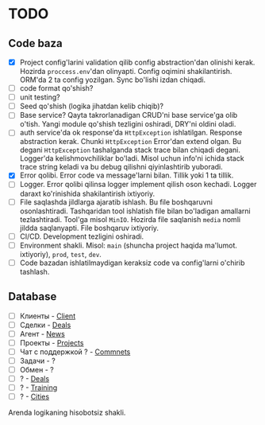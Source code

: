# TODO

## Code baza
- [x] Project config'larini validation qilib config abstraction'dan olinishi kerak. Hozirda `proccess.env`'dan olinyapti. Config oqimini shakilantirish. ORM'da 2 ta config yozilgan. Sync bo'lishi izdan chiqadi.
- [ ] code format qo'shish?
- [ ] unit testing?
- [ ] Seed qo'shish (logika jihatdan kelib chiqib)?
- [ ] Base service? Qayta takrorlanadigan CRUD'ni base service'ga olib o'tish. Yangi module qo'shish tezligini oshiradi, DRY'ni oldini oladi.
- [ ] auth service'da ok response'da `HttpException` ishlatilgan. Response abstraction kerak. Chunki `HttpException` Error'dan extend olgan. Bu degani `HttpException` tashalganda stack trace bilan chiqadi degani. Logger'da kelishmovchiliklar bo'ladi. Misol uchun info'ni ichida stack trace string keladi va bu debug qilishni qiyinlashtirib yuboradi.
- [x] Error qolibi. Error code va message'larni bilan. Tillik yoki 1 ta tillik.
- [ ] Logger. Error qolibi qilinsa logger implement qilish oson kechadi. Logger daraxt ko'rinishida shakilantirish ixtiyoriy.
- [ ] File saqlashda jildlarga ajaratib ishlash. Bu file boshqaruvni osonlashtiradi. Tashqaridan tool ishlatish file bilan bo'ladigan amallarni tezlashtiradi. Tool'ga misol `MinIO`. Hozirda file saqlanish `media` nomli jildda saqlanyapti. File boshqaruv ixtiyoriy.
- [ ] CI/CD. Development tezligini oshiradi.
- [ ] Environment shakli. Misol: `main` (shuncha project haqida ma'lumot. ixtiyoriy), `prod`, `test`, `dev`.
- [ ] Code bazadan ishlatilmaydigan keraksiz code va config'larni o'chirib tashlash.

## Database
- [ ] Клиенты - [Client](src/modules/client/)
- [ ] Сделки - [Deals](src/modules/deals/)
- [ ] Агент - [News](src/modules/agencies/)
- [ ] Проекты - [Projects](src/modules/projects/)
- [ ] Чат с поддержкой ? - [Commnets](src/modules/comments/)
- [ ] Задачи - ?
- [ ] Обмен - ?
- [ ] ? - [Deals](src/modules/events/)
- [ ] ? - [Training](src/modules/training/)
- [ ] ? - [Cities](src/modules/news/)

Arenda logikaning hisobotsiz shakli.
